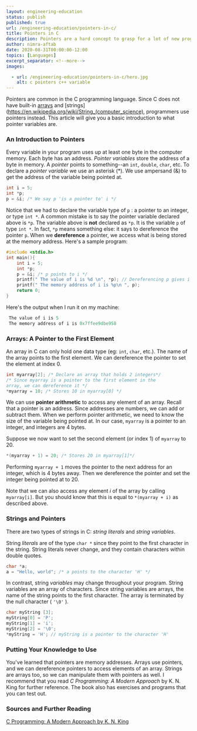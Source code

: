 ```yaml
---
layout: engineering-education
status: publish
published: true
url: /engineering-education/pointers-in-c/
title: Pointers in C
description: Pointers are a hard concept to grasp for a lot of new programmers. This article will help you understand what pointers are in C and how to use them.   
author: nimra-aftab
date: 2020-08-31T00:00:00-12:00
topics: [Languages]
excerpt_separator: <!--more-->
images:

  - url: /engineering-education/pointers-in-c/hero.jpg
    alt: c pointers c++ variable
---
```

Pointers are common in the C programming language. Since C does not have built-in [arrays](https://en.wikipedia.org/wiki/Array_data_structure) and [strings](https://en.wikipedia.org/wiki/String_(computer_science), programmers use pointers instead. This article will give you a basic introduction to what pointer variables are.
<!--more-->

### An Introduction to Pointers
Every variable in your program uses up at least one byte in the computer memory. Each byte has an address. *Pointer variables* store the address of a byte in memory. A *pointer* points to something--an `int`, `double`, `char`, etc. To declare a *pointer variable* we use an asterisk (*). We use ampersand (&) to get the address of the variable being pointed at.

```c
int i = 5;
int *p;
p = &i; /* We say p 'is a pointer to' i */
```

Notice that we had to declare the variable type of `p` : a pointer to an integer, or type `int *`.
A common mistake is to say the pointer variable declared above is `*p`.  The variable above is **not** declared as `*p`. It is the variable `p` of type `int *`. In fact, `*p` means something else: it says to dereference the pointer `p`. When we **dereference** a pointer, we access what is being stored at the memory address. Here's a sample program:

```c
#include <stdio.h>
int main(){
    int i = 5;
    int *p;
    p = &i; /* p points to i */
    printf(" The value of i is %d \n", *p); // Dereferencing p gives i
    printf(" The memory address of i is %p\n ", p);
    return 0;
}
```

Here's the output when I run it on my machine:

```c
 The value of i is 5
 The memory address of i is 0x7ffee9dbe958
```

### Arrays: A Pointer to the First Element
An array in C can only hold one data type (eg: `int`, `char`, etc.).  The name of the array points to the first element. We can dereference the pointer to set the element at index 0.

```c
int myarray[2]; /* Declare an array that holds 2 integers*/
/* Since myarray is a pointer to the first element in the
array, we can dereference it */
*myarray = 10; /* Stores 10 in myarray[0] */
```

We can use **pointer arithmetic** to access any element of an array. Recall that a pointer is an address. Since addresses are numbers, we can add or subtract them. When we perform pointer arithmetic, we need to know the size of the variable being pointed at. In our case, `myarray` is a pointer to an integer, and integers are 4 bytes.

Suppose we now want to set the second element (or index 1) of `myarray` to 20.

```c
*(myarray + 1) = 20; /* Stores 20 in myarray[1]*/
```

Performing `myarray + 1` moves the pointer to the next address for an integer, which is 4 bytes away. Then we dereference the pointer and set the integer being pointed at to 20.

Note that we can also access any element *i* of the array by calling `myarray[i]`. But you should know that this is equal to `*(myarray + i)` as described above.

### Strings and Pointers
There are two types of strings in C: *string literals* and *string variables*.

String *literals* are of the type `char *` since they point to the first character in the string. String literals never change, and they contain characters within double quotes.

```c
char *a;
a = "Hello, world"; /* a points to the character 'H' */
```

In contrast, string *variables* may change throughout your program. String variables are an array of characters. Since string variables are arrays, the name of the string points to the first character. The array is terminated by the null character ( `'\0'` ).  

```c
char myString [3];
myString[0] = 'P';
myString[1] = 'i';
myString[2] = '\0';
*myString = 'H'; // myString is a pointer to the character 'H'
```
### Putting Your Knowledge to Use
You've learned that pointers are memory addresses. Arrays use pointers, and we can dereference pointers to access elements of an array. Strings are arrays too, so we can manipulate them with pointers as well.  I recommend that you read *C Programming: A Modern Approach* by K. N. King for further reference. The book also has exercises and programs that you can test out.

### Sources and Further Reading
[C Programming: A Modern Approach by K. N. King](http://knking.com/books/c/)
